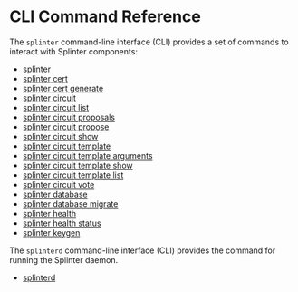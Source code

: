 # CLI Command Reference

The `splinter` command-line interface (CLI) provides a set of commands to
interact with Splinter components:

  * [splinter](splinter.1.md)
  * [splinter cert](splinter-cert.1.md)
  * [splinter cert generate](splinter-cert-generate.1.md)
  * [splinter circuit](splinter-circuit.1.md)
  * [splinter circuit list](splinter-circuit-list.1.md)
  * [splinter circuit proposals](splinter-circuit-proposals.1.md)
  * [splinter circuit propose](splinter-circuit-propose.1.md)
  * [splinter circuit show](splinter-circuit-show.1.md)
  * [splinter circuit template](splinter-circuit-template.1.md)
  * [splinter circuit template
    arguments](splinter-circuit-template-arguments.1.md)
  * [splinter circuit template show](splinter-circuit-template-show.1.md)
  * [splinter circuit template list](splinter-circuit-template-list.1.md)
  * [splinter circuit vote](splinter-circuit-vote.1.md)
  * [splinter database](splinter-database.1.md)
  * [splinter database migrate](splinter-database-migrate.1.md)
  * [splinter health](splinter-health.1.md)
  * [splinter health status](splinter-health-status.1.md)
  * [splinter keygen](splinter-keygen.1.md)

  The `splinterd` command-line interface (CLI) provides the command for running
  the Splinter daemon.

  * [splinterd](splinterd.1.md)
